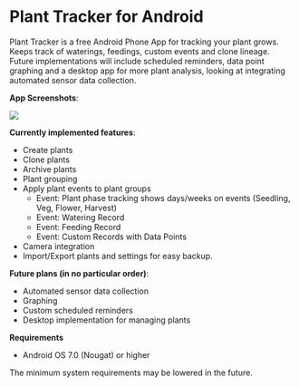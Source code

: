 # Plant Tracker for Android
Plant Tracker is a free Android Phone App for tracking your plant grows. Keeps track of waterings, feedings, custom events and clone lineage. Future implementations will include scheduled reminders, data point graphing and a desktop app for more plant analysis, looking at integrating automated sensor data collection.

__App Screenshots__:

<img src="https://github.com/nonsensicalthinking/planttracker/blob/master/screenshots/shot1.png" />

__Currently implemented features__:
* Create plants
* Clone plants
* Archive plants
* Plant grouping
* Apply plant events to plant groups
  * Event: Plant phase tracking shows days/weeks on events (Seedling, Veg, Flower, Harvest)
  * Event: Watering Record
  * Event: Feeding Record
  * Event: Custom Records with Data Points
* Camera integration
* Import/Export plants and settings for easy backup.

__Future plans (in no particular order)__:
* Automated sensor data collection
* Graphing
* Custom scheduled reminders
* Desktop implementation for managing plants

__Requirements__
* Android OS 7.0 (Nougat) or higher

The minimum system requirements may be lowered in the future.


